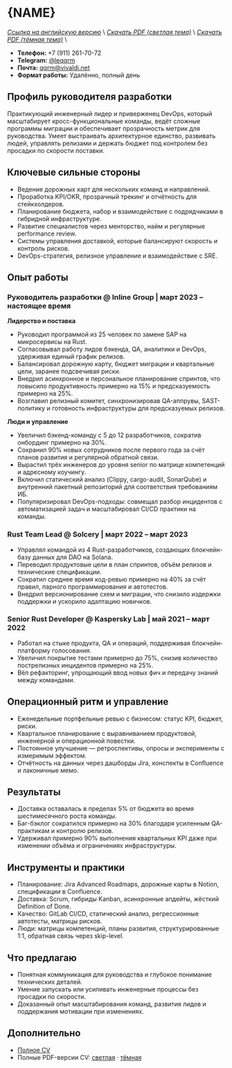 # {NAME}
*[Ссылка на английскую версию](../en/CV_EM.MD)* \\
*[Скачать PDF (светлая тема)](https://qqrm.github.io/CV/Belyakov_em_ru_light.pdf)* \\
*[Скачать PDF (тёмная тема)](https://qqrm.github.io/CV/Belyakov_em_ru_dark.pdf)* \\

- **Телефон:** +7 (911) 261-70-72
- **Telegram:** [@leqqrm](https://t.me/leqqrm)
- **Почта:** [qqrm@vivaldi.net](mailto:qqrm@vivaldi.net)
- **Формат работы:** Удалённо, полный день

## Профиль руководителя разработки
Практикующий инженерный лидер и приверженец DevOps, который масштабирует кросс-функциональные команды, ведёт сложные программы миграции и обеспечивает прозрачность метрик для руководства. Умеет выстраивать архитектурное единство, развивать людей, управлять релизами и держать бюджет под контролем без просадки по скорости поставки.

## Ключевые сильные стороны
- Ведение дорожных карт для нескольких команд и направлений.
- Проработка KPI/OKR, прозрачный трекинг и отчётность для стейкхолдеров.
- Планирование бюджета, набор и взаимодействие с подрядчиками в гибридной инфраструктуре.
- Развитие специалистов через менторство, найм и регулярные performance review.
- Системы управления доставкой, которые балансируют скорость и контроль рисков.
- DevOps-стратегия, релизное управление и взаимодействие с SRE.

## Опыт работы

### Руководитель разработки @ Inline Group | март 2023 – настоящее время
**Лидерство и поставка**
- Руководил программой из 25 человек по замене SAP на микросервисы на Rust.
- Согласовывал работу лидов бэкенда, QA, аналитики и DevOps, удерживая единый график релизов.
- Балансировал дорожную карту, бюджет миграции и квартальные цели, заранее подсвечивая риски.
- Внедрил асинхронное и персональное планирование спринтов, что повысило продуктивность примерно на 15% и предсказуемость примерно на 25%.
- Возглавил релизный комитет, синхронизировав QA-аппрувы, SAST-политику и готовность инфраструктуры для предсказуемых релизов.

**Люди и управление**
- Увеличил бэкенд-команду с 5 до 12 разработчиков, сократив онбординг примерно на 30%.
- Сохранил 90% новых сотрудников после первого года за счёт планов развития и регулярной обратной связи.
- Вырастил трёх инженеров до уровня senior по матрице компетенций и адресному коучингу.
- Включил статический анализ (Clippy, cargo-audit, SonarQube) и внутренний пакетный репозиторий для соответствия требованиям ИБ.
- Популяризировал DevOps-подходы: совмещал разбор инцидентов с автоматизацией задач и масштабировал CI/CD практики на команды.

### Rust Team Lead @ Solcery | март 2022 – март 2023
- Управлял командой из 4 Rust-разработчиков, создающих блокчейн-базу данных для DAO на Solana.
- Переводил продуктовые цели в план спринтов, объём релизов и технические спецификации.
- Сократил среднее время код-ревью примерно на 40% за счёт правил, парного программирования и автотестов.
- Внедрил версионирование схем и миграции, что снизило издержки поддержки и ускорило адаптацию новичков.

### Senior Rust Developer @ Kaspersky Lab | май 2021 – март 2022
- Работал на стыке продукта, QA и операций, поддерживая блокчейн-платформу голосования.
- Увеличил покрытие тестами примерно до 75%, снизив количество пострелизных инцидентов примерно на 25%.
- Вёл рефакторинг, упрощающий ввод новых фич и передачу знаний между командами.

## Операционный ритм и управление
- Еженедельные портфельные ревью с бизнесом: статус KPI, бюджет, риски.
- Квартальное планирование с выравниванием продуктовой, инженерной и операционной повестки.
- Постоянное улучшение — ретроспективы, опросы и эксперименты с измеримым эффектом.
- Отчётность на данных через дашборды Jira, конспекты в Confluence и лаконичные мемо.

## Результаты
- Доставка оставалась в пределах 5% от бюджета во время шестимесячного роста команды.
- Баг-бэклог сократился примерно на 30% благодаря усиленным QA-практикам и контролю релизов.
- Удерживал примерно 90% выполнения квартальных KPI даже при изменении объёма и ограничениях инфраструктуры.

## Инструменты и практики
- Планирование: Jira Advanced Roadmaps, дорожные карты в Notion, спецификации в Confluence.
- Доставка: Scrum, гибриды Kanban, асинхронные апдейты, жёсткий Definition of Done.
- Качество: GitLab CI/CD, статический анализ, регрессионные автотесты, матрицы рисков.
- Люди: матрицы компетенций, планы развития, структурированные 1:1, обратная связь через skip-level.

## Что предлагаю
- Понятная коммуникация для руководства и глубокое понимание технических деталей.
- Умение запускать или усиливать инженерные процессы без просадки по скорости.
- Доказанный опыт масштабирования команд, развития лидов и поддержания мотивации при изменениях.

## Дополнительно
- [Полное CV](https://qqrm.github.io/CV/)
- Полные PDF-версии CV: [светлая](https://qqrm.github.io/CV/Belyakov_ru_light.pdf) · [тёмная](https://qqrm.github.io/CV/Belyakov_ru_dark.pdf)
